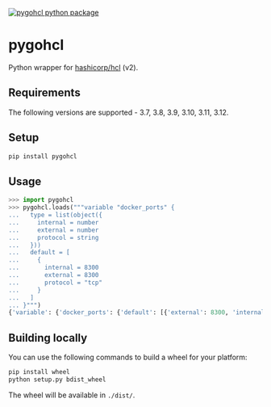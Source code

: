 [![pygohcl python package](https://github.com/Scalr/pygohcl/actions/workflows/default.yml/badge.svg)](https://github.com/Scalr/pygohcl/actions/workflows/default.yml)

# pygohcl
Python wrapper for [hashicorp/hcl](https://github.com/hashicorp/hcl) (v2).

## Requirements
The following versions are supported - 3.7, 3.8, 3.9, 3.10, 3.11, 3.12.

## Setup
```sh
pip install pygohcl
```

## Usage
```py
>>> import pygohcl
>>> pygohcl.loads("""variable "docker_ports" {
...   type = list(object({
...     internal = number
...     external = number
...     protocol = string
...   }))
...   default = [
...     {
...       internal = 8300
...       external = 8300
...       protocol = "tcp"
...     }
...   ]
... }""")
{'variable': {'docker_ports': {'default': [{'external': 8300, 'internal': 8300, 'protocol': 'tcp'}], 'type': 'list(object({internal=numberexternal=numberprotocol=string}))'}}}
```

## Building locally
You can use the following commands to build a wheel for your platform:
```sh
pip install wheel
python setup.py bdist_wheel
```

The wheel will be available in `./dist/`.
